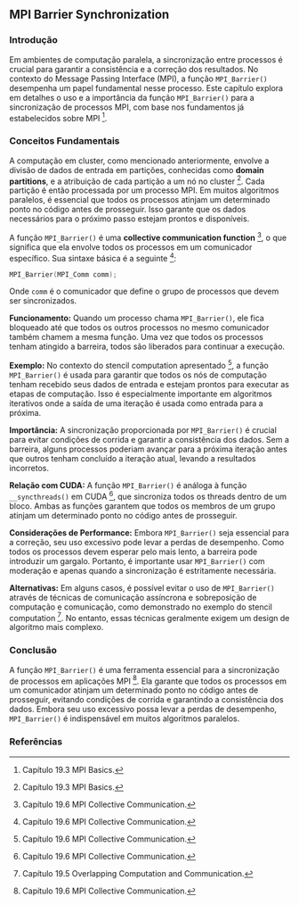 ## MPI Barrier Synchronization

### Introdução
Em ambientes de computação paralela, a sincronização entre processos é crucial para garantir a consistência e a correção dos resultados. No contexto do Message Passing Interface (MPI), a função `MPI_Barrier()` desempenha um papel fundamental nesse processo. Este capítulo explora em detalhes o uso e a importância da função `MPI_Barrier()` para a sincronização de processos MPI, com base nos fundamentos já estabelecidos sobre MPI [^4].

### Conceitos Fundamentais
A computação em cluster, como mencionado anteriormente, envolve a divisão de dados de entrada em partições, conhecidas como **domain partitions**, e a atribuição de cada partição a um nó no cluster [^4]. Cada partição é então processada por um processo MPI. Em muitos algoritmos paralelos, é essencial que todos os processos atinjam um determinado ponto no código antes de prosseguir. Isso garante que os dados necessários para o próximo passo estejam prontos e disponíveis.

A função `MPI_Barrier()` é uma **collective communication function** [^19], o que significa que ela envolve todos os processos em um comunicador específico. Sua sintaxe básica é a seguinte [^20]:

```c
MPI_Barrier(MPI_Comm comm);
```

Onde `comm` é o comunicador que define o grupo de processos que devem ser sincronizados.

**Funcionamento:** Quando um processo chama `MPI_Barrier()`, ele fica bloqueado até que todos os outros processos no mesmo comunicador também chamem a mesma função. Uma vez que todos os processos tenham atingido a barreira, todos são liberados para continuar a execução.

**Exemplo:** No contexto do stencil computation apresentado [^20], a função `MPI_Barrier()` é usada para garantir que todos os nós de computação tenham recebido seus dados de entrada e estejam prontos para executar as etapas de computação. Isso é especialmente importante em algoritmos iterativos onde a saída de uma iteração é usada como entrada para a próxima.

**Importância:** A sincronização proporcionada por `MPI_Barrier()` é crucial para evitar condições de corrida e garantir a consistência dos dados. Sem a barreira, alguns processos poderiam avançar para a próxima iteração antes que outros tenham concluído a iteração atual, levando a resultados incorretos.

**Relação com CUDA:** A função `MPI_Barrier()` é análoga à função `__syncthreads()` em CUDA [^20], que sincroniza todos os threads dentro de um bloco. Ambas as funções garantem que todos os membros de um grupo atinjam um determinado ponto no código antes de prosseguir.

**Considerações de Performance:** Embora `MPI_Barrier()` seja essencial para a correção, seu uso excessivo pode levar a perdas de desempenho. Como todos os processos devem esperar pelo mais lento, a barreira pode introduzir um gargalo. Portanto, é importante usar `MPI_Barrier()` com moderação e apenas quando a sincronização é estritamente necessária.

**Alternativas:** Em alguns casos, é possível evitar o uso de `MPI_Barrier()` através de técnicas de comunicação assíncrona e sobreposição de computação e comunicação, como demonstrado no exemplo do stencil computation [^15]. No entanto, essas técnicas geralmente exigem um design de algoritmo mais complexo.

### Conclusão
A função `MPI_Barrier()` é uma ferramenta essencial para a sincronização de processos em aplicações MPI [^19]. Ela garante que todos os processos em um comunicador atinjam um determinado ponto no código antes de prosseguir, evitando condições de corrida e garantindo a consistência dos dados. Embora seu uso excessivo possa levar a perdas de desempenho, `MPI_Barrier()` é indispensável em muitos algoritmos paralelos.

### Referências
[^4]: Capítulo 19.3 MPI Basics.
[^15]: Capítulo 19.5 Overlapping Computation and Communication.
[^19]: Capítulo 19.6 MPI Collective Communication.
[^20]: Capítulo 19.6 MPI Collective Communication.

<!-- END -->
